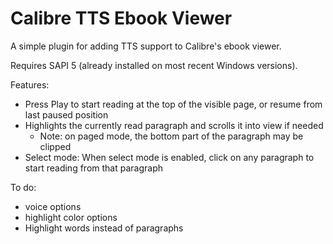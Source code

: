 # Calibre TTS Ebook Viewer

A simple plugin for adding TTS support to Calibre's ebook viewer.

Requires SAPI 5 (already installed on most recent Windows versions).

Features:

- Press Play to start reading at the top of the visible page, or resume from last paused position
- Highlights the currently read paragraph and scrolls it into view if needed
    - Note: on paged mode, the bottom part of the paragraph may be clipped
- Select mode: When select mode is enabled, click on any paragraph to start reading from that paragraph

To do:
- voice options
- highlight color options
- Highlight words instead of paragraphs